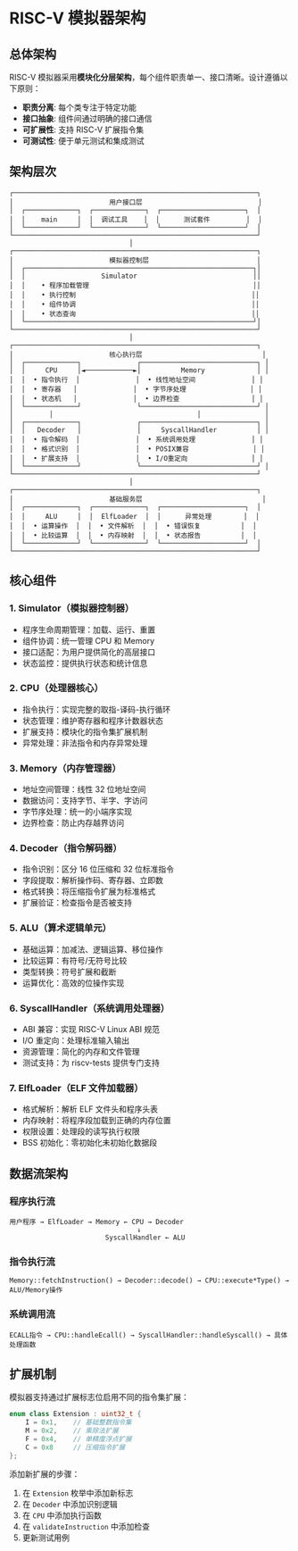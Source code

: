 # RISC-V 模拟器架构

## 总体架构

RISC-V 模拟器采用**模块化分层架构**，每个组件职责单一、接口清晰。设计遵循以下原则：
- **职责分离**: 每个类专注于特定功能
- **接口抽象**: 组件间通过明确的接口通信
- **可扩展性**: 支持 RISC-V 扩展指令集
- **可测试性**: 便于单元测试和集成测试

## 架构层次

```
┌─────────────────────────────────────────────────────────────┐
│                        用户接口层                             │
│  ┌─────────────┐  ┌─────────────┐  ┌─────────────────────┐  │
│  │    main     │  │  调试工具    │  │      测试套件         │  │
│  └─────────────┘  └─────────────┘  └─────────────────────┘  │
└─────────────────────────────────────────────────────────────┘
                              │
┌─────────────────────────────────────────────────────────────┐
│                        模拟器控制层                           │
│  ┌─────────────────────────────────────────────────────────┐│
│  │                   Simulator                             ││
│  │    • 程序加载管理                                         ││
│  │    • 执行控制                                            ││
│  │    • 组件协调                                            ││
│  │    • 状态查询                                            ││
│  └─────────────────────────────────────────────────────────┘│
└─────────────────────────────────────────────────────────────┘
                              │
┌─────────────────────────────────────────────────────────────┐
│                        核心执行层                              │
│  ┌─────────────┐              ┌─────────────────────────────┐ │
│  │     CPU     │◄────────────►│          Memory             │ │
│  │  • 指令执行  │              │  • 线性地址空间              │ │
│  │  • 寄存器   │              │  • 字节序处理                │ │
│  │  • 状态机   │              │  • 边界检查                  │ │
│  └─────────────┘              └─────────────────────────────┘ │
│         │                                    │                │
│  ┌─────────────┐              ┌─────────────────────────────┐ │
│  │   Decoder   │              │     SyscallHandler          │ │
│  │  • 指令解码  │              │  • 系统调用处理              │ │
│  │  • 格式识别  │              │  • POSIX兼容                │ │
│  │  • 扩展支持  │              │  • I/O重定向                │ │
│  └─────────────┘              └─────────────────────────────┘ │
└─────────────────────────────────────────────────────────────┘
                              │
┌─────────────────────────────────────────────────────────────┐
│                        基础服务层                              │
│  ┌─────────────┐  ┌─────────────┐  ┌─────────────────────┐  │
│  │     ALU     │  │  ElfLoader  │  │      异常处理        │  │
│  │  • 运算操作  │  │  • 文件解析  │  │  • 错误恢复          │  │
│  │  • 比较运算  │  │  • 内存映射  │  │  • 状态报告          │  │
│  └─────────────┘  └─────────────┘  └─────────────────────┘  │
└─────────────────────────────────────────────────────────────┘
```

## 核心组件

### 1. Simulator（模拟器控制器）
- 程序生命周期管理：加载、运行、重置
- 组件协调：统一管理 CPU 和 Memory
- 接口适配：为用户提供简化的高层接口
- 状态监控：提供执行状态和统计信息

### 2. CPU（处理器核心）
- 指令执行：实现完整的取指-译码-执行循环
- 状态管理：维护寄存器和程序计数器状态
- 扩展支持：模块化的指令集扩展机制
- 异常处理：非法指令和内存异常处理

### 3. Memory（内存管理器）
- 地址空间管理：线性 32 位地址空间
- 数据访问：支持字节、半字、字访问
- 字节序处理：统一的小端序实现
- 边界检查：防止内存越界访问

### 4. Decoder（指令解码器）
- 指令识别：区分 16 位压缩和 32 位标准指令
- 字段提取：解析操作码、寄存器、立即数
- 格式转换：将压缩指令扩展为标准格式
- 扩展验证：检查指令是否被支持

### 5. ALU（算术逻辑单元）
- 基础运算：加减法、逻辑运算、移位操作
- 比较运算：有符号/无符号比较
- 类型转换：符号扩展和截断
- 运算优化：高效的位操作实现

### 6. SyscallHandler（系统调用处理器）
- ABI 兼容：实现 RISC-V Linux ABI 规范
- I/O 重定向：处理标准输入输出
- 资源管理：简化的内存和文件管理
- 测试支持：为 riscv-tests 提供专门支持

### 7. ElfLoader（ELF 文件加载器）
- 格式解析：解析 ELF 文件头和程序头表
- 内存映射：将程序段加载到正确的内存位置
- 权限设置：处理段的读写执行权限
- BSS 初始化：零初始化未初始化数据段

## 数据流架构

### 程序执行流
```
用户程序 → ElfLoader → Memory ← CPU → Decoder
                                ↓
                        SyscallHandler ← ALU
```

### 指令执行流
```
Memory::fetchInstruction() → Decoder::decode() → CPU::execute*Type() → ALU/Memory操作
```

### 系统调用流
```
ECALL指令 → CPU::handleEcall() → SyscallHandler::handleSyscall() → 具体处理函数
```

## 扩展机制

模拟器支持通过扩展标志位启用不同的指令集扩展：

```cpp
enum class Extension : uint32_t {
    I = 0x1,    // 基础整数指令集
    M = 0x2,    // 乘除法扩展
    F = 0x4,    // 单精度浮点扩展
    C = 0x8     // 压缩指令扩展
};
```

添加新扩展的步骤：
1. 在 `Extension` 枚举中添加新标志
2. 在 `Decoder` 中添加识别逻辑
3. 在 `CPU` 中添加执行函数
4. 在 `validateInstruction` 中添加检查
5. 更新测试用例